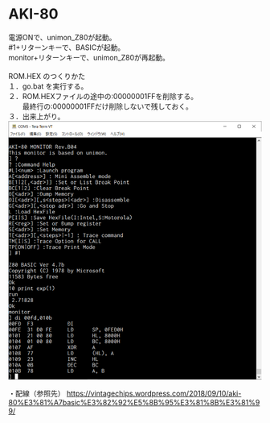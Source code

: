 # AKI-80
電源ONで、unimon_Z80が起動。
\
 #1+リターンキーで、BASICが起動。
\
monitor+リターンキーで、unimon_Z80が再起動。
\
\
ROM.HEX のつくりかた
\
１．go.bat を実行する。
\
２．ROM.HEXファイルの途中の:00000001FFを削除する。
\
　　最終行の:00000001FFだけ削除しないで残しておく。
\
３．出来上がり。
\
![AKI-80, unimon_Z80](https://github.com/kadokuratsuyoshi/retro_computing/blob/main/AKI-80/AKI80mon_RevB04.png)


・配線（参照先）
https://vintagechips.wordpress.com/2018/09/10/aki-80%E3%81%A7basic%E3%82%92%E5%8B%95%E3%81%8B%E3%81%99/
